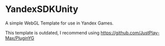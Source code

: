 # YandexSDKUnity
A simple WebGL Template for use in Yandex Games.

This template is outdated, I recommend using https://github.com/JustPlay-Max/PluginYG
